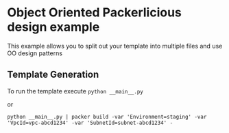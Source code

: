 # Object Oriented Packerlicious design example

This example allows you to split out your template into multiple files and use OO design patterns

## Template Generation

To run the template execute `python __main__.py`

or

`python __main__.py | packer build -var 'Environment=staging' -var 'VpcId=vpc-abcd1234' -var 'SubnetId=subnet-abcd1234' -`
